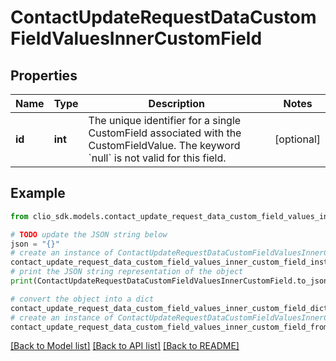 # ContactUpdateRequestDataCustomFieldValuesInnerCustomField


## Properties

Name | Type | Description | Notes
------------ | ------------- | ------------- | -------------
**id** | **int** | The unique identifier for a single CustomField associated with the CustomFieldValue. The keyword &#x60;null&#x60; is not valid for this field. | [optional] 

## Example

```python
from clio_sdk.models.contact_update_request_data_custom_field_values_inner_custom_field import ContactUpdateRequestDataCustomFieldValuesInnerCustomField

# TODO update the JSON string below
json = "{}"
# create an instance of ContactUpdateRequestDataCustomFieldValuesInnerCustomField from a JSON string
contact_update_request_data_custom_field_values_inner_custom_field_instance = ContactUpdateRequestDataCustomFieldValuesInnerCustomField.from_json(json)
# print the JSON string representation of the object
print(ContactUpdateRequestDataCustomFieldValuesInnerCustomField.to_json())

# convert the object into a dict
contact_update_request_data_custom_field_values_inner_custom_field_dict = contact_update_request_data_custom_field_values_inner_custom_field_instance.to_dict()
# create an instance of ContactUpdateRequestDataCustomFieldValuesInnerCustomField from a dict
contact_update_request_data_custom_field_values_inner_custom_field_from_dict = ContactUpdateRequestDataCustomFieldValuesInnerCustomField.from_dict(contact_update_request_data_custom_field_values_inner_custom_field_dict)
```
[[Back to Model list]](../README.md#documentation-for-models) [[Back to API list]](../README.md#documentation-for-api-endpoints) [[Back to README]](../README.md)


